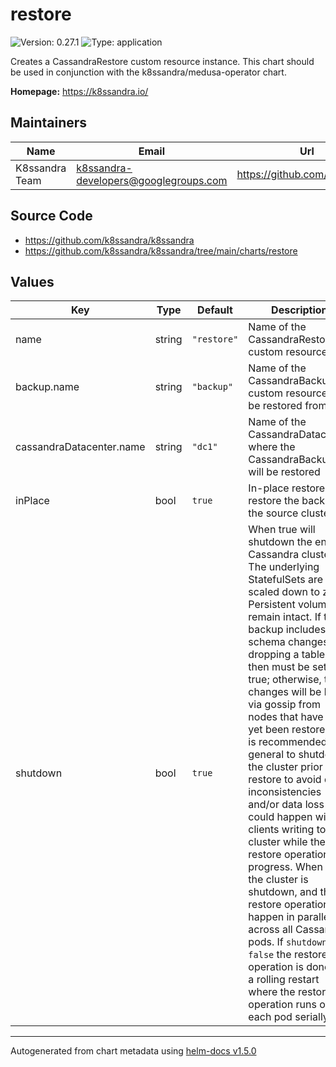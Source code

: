 # restore

![Version: 0.27.1](https://img.shields.io/badge/Version-0.27.1-informational?style=flat-square) ![Type: application](https://img.shields.io/badge/Type-application-informational?style=flat-square)

Creates a CassandraRestore custom resource instance. This chart should be
used in conjunction with the k8ssandra/medusa-operator chart.

**Homepage:** <https://k8ssandra.io/>

## Maintainers

| Name | Email | Url |
| ---- | ------ | --- |
| K8ssandra Team | k8ssandra-developers@googlegroups.com | https://github.com/k8ssandra |

## Source Code

* <https://github.com/k8ssandra/k8ssandra>
* <https://github.com/k8ssandra/k8ssandra/tree/main/charts/restore>

## Values

| Key | Type | Default | Description |
|-----|------|---------|-------------|
| name | string | `"restore"` | Name of the CassandraRestore custom resource |
| backup.name | string | `"backup"` | Name of the CassandraBackup custom resource to be restored from |
| cassandraDatacenter.name | string | `"dc1"` | Name of the CassandraDatacenter where the CassandraBackup will be restored |
| inPlace | bool | `true` | In-place restore will restore the backup to the source cluster. |
| shutdown | bool | `true` | When true will shutdown the entire Cassandra cluster. The underlying StatefulSets are scaled down to zero. Persistent volumes remain intact. If the backup includes schema changes like dropping a table, then must be set to true; otherwise, the changes will be lost via gossip from nodes that have not yet been restored. It is recommended in general to shutdown the cluster prior to a restore to avoid data inconsistencies and/or data loss that could happen with clients writing to the cluster while the restore operation is in progress. When set the cluster is shutdown, and the restore operations happen in parallel across all Cassandra pods. If `shutdown` is `false` the restore operation is done via a rolling restart where the restore operation runs on each pod serially. |

----------------------------------------------
Autogenerated from chart metadata using [helm-docs v1.5.0](https://github.com/norwoodj/helm-docs/releases/v1.5.0)
